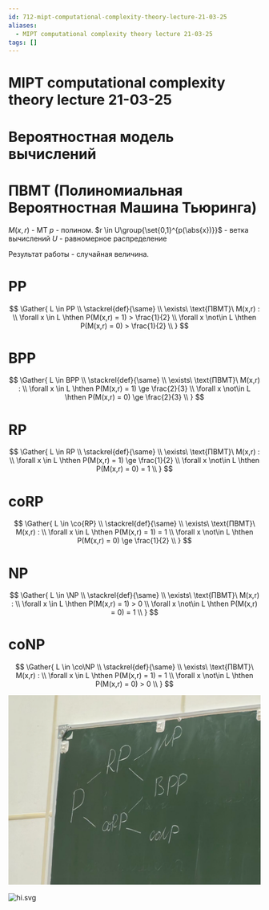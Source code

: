 ```yaml
---
id: 712-mipt-computational-complexity-theory-lecture-21-03-25
aliases:
  - MIPT computational complexity theory lecture 21-03-25
tags: []
---
```


# MIPT computational complexity theory lecture 21-03-25

# Вероятностная модель вычислений

# ПВМТ (Полиномиальная Вероятностная Машина Тьюринга)

$M(x,r)$ - МТ
$p$ - полином.
$r \in U\group{\set{0,1}^{p(\abs{x})}}$ - ветка вычислений
$U$ - равномерное распределение

Результат работы - случайная величина.

# PP

$$
\Gather{
L \in PP \\
\stackrel{def}{\same} \\
\exists\ \text{ПВМТ}\ M(x,r) : \\
\forall x \in L \hthen
P(M(x,r) = 1) > \frac{1}{2} \\
\forall x \not\in L \hthen
P(M(x,r) = 0) > \frac{1}{2} \\
}
$$

# BPP

$$
\Gather{
L \in BPP \\
\stackrel{def}{\same} \\
\exists\ \text{ПВМТ}\ M(x,r) : \\
\forall x \in L \hthen
P(M(x,r) = 1) \ge \frac{2}{3} \\
\forall x \not\in L \hthen
P(M(x,r) = 0) \ge \frac{2}{3} \\
}
$$

# RP

$$
\Gather{
L \in RP \\
\stackrel{def}{\same} \\
\exists\ \text{ПВМТ}\ M(x,r) : \\
\forall x \in L \hthen
P(M(x,r) = 1) \ge \frac{1}{2} \\
\forall x \not\in L \hthen
P(M(x,r) = 0) = 1 \\
}
$$

# coRP

$$
\Gather{
L \in \co{RP} \\
\stackrel{def}{\same} \\
\exists\ \text{ПВМТ}\ M(x,r) : \\
\forall x \in L \hthen
P(M(x,r) = 1) = 1 \\
\forall x \not\in L \hthen
P(M(x,r) = 0) \ge \frac{1}{2} \\
}
$$

# NP

$$
\Gather{
L \in \NP \\
\stackrel{def}{\same} \\
\exists\ \text{ПВМТ}\ M(x,r) : \\
\forall x \in L \hthen
P(M(x,r) = 1) > 0 \\
\forall x \not\in L \hthen
P(M(x,r) = 0) = 1 \\
}
$$

# coNP

$$
\Gather{
L \in \co\NP \\
\stackrel{def}{\same} \\
\exists\ \text{ПВМТ}\ M(x,r) : \\
\forall x \in L \hthen
P(M(x,r) = 1) = 1 \\
\forall x \not\in L \hthen
P(M(x,r) = 0) > 0 \\
}
$$

![cor.png](assets/imgs/21-03-25_11-34-10_931_21-03-25_11-34-10_231.png)

![hi.svg](1742546188.svg)
